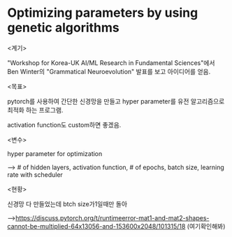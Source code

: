 # Optimizing parameters by using genetic algorithms

<계기>

"Workshop for Korea-UK AI/ML Research in Fundamental Sciences"에서
Ben Winter의 "Grammatical Neuroevolution" 발표를 보고 아이디어를 얻음.

<목표>

pytorch를 사용하여 간단한 신경망을 만들고 hyper parameter를 유전 알고리즘으로  최적화 하는 프로그램.

activation function도 custom하면 좋겠음.

<변수>

hyper parameter for optimization

--> # of hidden layers, activation function, # of epochs, batch size, learning rate with scheduler


<현황>

신경망 다 만들었는데 btch size가1일때만 돌아

-->https://discuss.pytorch.org/t/runtimeerror-mat1-and-mat2-shapes-cannot-be-multiplied-64x13056-and-153600x2048/101315/18   (여기확인해봐)




